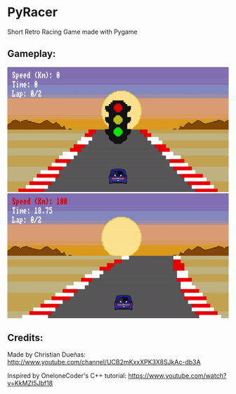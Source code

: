 # PyRacer
Short Retro Racing Game made with Pygame

## Gameplay:

![start](https://github.com/ChristianD37/PyRacer/blob/main/gifs/start.gif)
![lap](https://github.com/ChristianD37/PyRacer/blob/main/gifs/lap.gif)

## Credits:

Made by Christian Dueñas: http://www.youtube.com/channel/UCB2mKxxXPK3X8SJkAc-db3A

Inspired by OneloneCoder's C++ tutorial: https://www.youtube.com/watch?v=KkMZI5Jbf18

